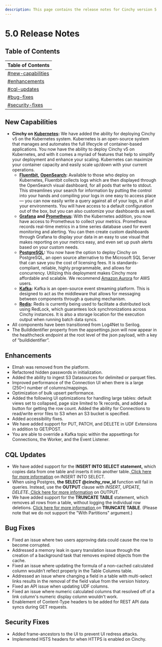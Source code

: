 ```yaml
---
description: This page contains the release notes for Cinchy version 5.0
---
```


# 5.0 Release Notes

## Table of Contents

| Table of Contents                                                    |
| -------------------------------------------------------------------- |
| [#new-capabilities](5.0-release-notes.md#new-capabilities "mention") |
| [#enhancements](5.0-release-notes.md#enhancements "mention")         |
| [#cql-updates](5.0-release-notes.md#cql-updates "mention")           |
| [#bug-fixes](5.0-release-notes.md#bug-fixes "mention")               |
| [#security-fixes](5.0-release-notes.md#security-fixes "mention")     |

## New Capabilities

* **Cinchy on** [**Kubernetes**](https://kubernetes.io/)**:** We have added the ability for deploying Cinchy v5 on the Kubernetes system. Kubernetes is an open-source system that manages and automates the full lifecycle of container-based applications. You now have the ability to deploy Cinchy v5 on Kubernetes, and with it comes a myriad of features that help to simplify your deployment and enhance your scaling. Kubernetes can maximize your container capacity and easily scale up/down with your current operations.
  * [**Fluentbit,**](https://fluentbit.io/) [**OpenSearch**](https://opensearch.org/)**:** Available to those who deploy on Kubernetes, Fluentbit collects logs which are then displayed through the OpenSearch visual dashboard, for all pods that write to stdout. This streamlines your search for information by putting the control into your hands and compiling your logs in one easy to access place — you can now easily write a query against all of your logs, in all of your environments. You will have access to a default configuration out of the box, but you can also customize your dashboards as well.
  * [**Grafana**](https://prometheus.io/docs/visualization/grafana/) **and** [**Prometheus**](https://prometheus.io/)**:** With the Kubernetes addition, you now have access to Prometheus to collect your metrics. Prometheus records real-time metrics in a time series database used for event monitoring and alerting. You can then create custom dashboards through Grafana to display your data in an easy to use visual that makes reporting on your metrics easy, and even set up push alerts based on your custom needs.
  * [**PostgreSQL**](https://www.postgresql.org/)**:** You now have the option to deploy Cinchy on PostgreSQL, an open source alternative to the Microsoft SQL Server that can save you the cost of licensing fees. It is standards-compliant, reliable, highly programmable, and allows for concurrency. Utilizing this deployment makes Cinchy more affordable and scalable. We recommend [Amazon Aurora](https://aws.amazon.com/rds/aurora/?aurora-whats-new.sort-by=item.additionalFields.postDateTime\&aurora-whats-new.sort-order=desc) for AWS users.
  * [**Kafka**](https://kafka.apache.org/)**:** Kafka is an open-source event streaming platform. This is designed to act as the middleware that allows for messaging between components through a queuing mechanism.
  * [**Redis**](https://redis.io/)**:** Redis is currently being used to facilitate a distributed lock using RedLock, which guarantees lock synchronizations across Cinchy instances. It is also a storage location for the execution output when running batch data syncs.
* All components have been transitioned from Log4Net to Serilog.&#x20;
* The BuildIdentifier property from the appsettings.json will now appear in the healthcheck endpoint at the root level of the json payload, with a key of “buildidentifier”.

## Enhancements

* Elmah was removed from the platform.&#x20;
* Refactored hidden passwords in initialization.&#x20;
* Added the ability to ingest S3 Datasources for delimited or parquet files.&#x20;
* Improved performance of the Connection UI when there is a large (250+) number of columns/mappings.
* Optimization of bulk upsert performance.&#x20;
* Added the following UI optimizations for handling large tables: default views set to collapsed, page size limited to 1k records, and added a button for getting the row count. Added the ability for Connections to read/write error files to S3 when an S3 bucket is specified.&#x20;
* Added accessibility fixes.
* We have added support for PUT, PATCH, and DELETE in UDF Extensions in addition to GET/POST.
* You are able to override a Kafka topic within the appsettings for Connections, the Worker, and the Event Listener.

## CQL Updates

* We have added support for the I**NSERT INTO SELECT statement,** which copies data from one table and inserts it into another table.[ Click here for more information](https://docs.microsoft.com/en-us/sql/t-sql/statements/insert-transact-sql?view=sql-server-ver15#using-insert-intoselect-to-bulk-import-data-with-minimal-logging-and-parallelism) on INSERT INTO SELECT.
* When using Postgres, **the SELECT @cinchy\_row\_id** function will fail in queries. Instead, use the **OUTPUT** clause with _INSERT, UPDATE, DELETE_**.**[ Click here for more information](https://docs.microsoft.com/en-us/sql/t-sql/queries/output-clause-transact-sql?view=sql-server-ver15) on OUTPUT.
* We have added support for the **TRUNCATE TABLE** statement, which removes all rows from a table, without logging the individual row deletions. [Click here for more information ](https://docs.microsoft.com/en-us/sql/t-sql/statements/truncate-table-transact-sql?view=sql-server-ver15)on **TRUNCATE TABLE**. (Please note that we do not support the "With Partitions" argument.)

## Bug Fixes

* Fixed an issue where two users approving data could cause the row to become corrupted.
* Addressed a memory leak in query translation issue through the creation of a background task that removes expired objects from the cache.
* Fixed an issue where updating the formula of a non-cached calculated column wouldn’t reflect properly in the Table Columns table.
* Addressed an issue where changing a field in a table with multi-select links results in the removal of the field value from the version history.
* Fixed an API issue when updating UDF columns.
* Fixed an issue where numeric calculated columns that resolved off of a link column's numeric display column wouldn't work.
* Enablement of Content-Type headers to be added for REST API data syncs during GET requests.

## Security Fixes

* Added frame-ancestors to the UI to prevent UI redress attacks.&#x20;
* Implemented HSTS headers for when HTTPS is enabled on Cinchy.

